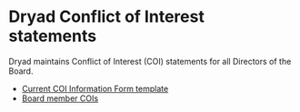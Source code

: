 # Dryad Conflict of Interest statements

Dryad maintains Conflict of Interest (COI) statements for all Directors of the Board. 

- [Current COI Information Form template](DryadConflictOfInterest-template2019.docx)
- [Board member COIs](current/)



